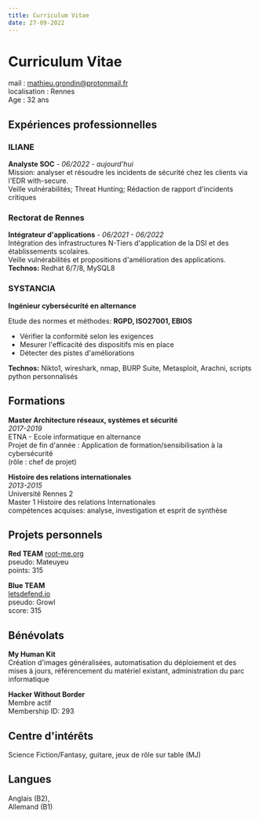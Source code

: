 ```yaml
---
title: Curriculum Vitae
date: 27-09-2022
---
```


# Curriculum Vitae

mail : mathieu.grondin@protonmail.fr  
localisation : Rennes  
Age : 32 ans

## Expériences professionnelles

### ILIANE
**Analyste SOC** - *06/2022 - aujourd'hui*  
Mission: analyser et résoudre les incidents de sécurité chez les clients via l'EDR with-secure.  
Veille vulnérabilités; Threat Hunting; Rédaction de rapport d'incidents critiques  


### Rectorat de Rennes
**Intégrateur d'applications** - *06/2021 - 06/2022*  
Intégration des infrastructures N-Tiers d'application de la DSI et des établissements scolaires.  
Veille vulnérabilités et propositions d'amélioration des applications.  
**Technos:** Redhat 6/7/8, MySQL8

### SYSTANCIA
**Ingénieur cybersécurité en alternance**

Etude des normes et méthodes: **RGPD, ISO27001, EBIOS**
- Vérifier la conformité selon les exigences
- Mesurer l'efficacité des dispositifs mis en place
- Détecter des pistes d'améliorations

**Technos:** Nikto1, wireshark, nmap, BURP Suite, Metasploit, Arachni, scripts python personnalisés

## Formations
**Master Architecture réseaux, systèmes et sécurité**  
*2017-2019*  
ETNA - Ecole informatique en alternance  
Projet de fin d'année : Application de formation/sensibilisation à la cybersécurité  
(rôle : chef de projet)  

**Histoire des relations internationales**  
*2013-2015*  
Université Rennes 2  
Master 1 Histoire des relations Internationales  
compétences acquises: analyse, investigation et esprit de synthèse

## Projets personnels
**Red TEAM**
[root-me.org](https://www.root-me.org/Mateuyeu?lang=fr#43d2ef5af93c3619a89e3b65cff5a8ed)  
pseudo: Mateuyeu  
points: 315  

**Blue TEAM**  
[letsdefend.io](https://app.letsdefend.io)  
pseudo: Growl  
score: 315

## Bénévolats
**My Human Kit**
</br>Création d'images généralisées, automatisation du déploiement et des mises à jours, référencement du matériel existant, administration du parc informatique


**Hacker Without Border**  
Membre actif  
Membership ID: 293

## Centre d'intérêts
Science Fiction/Fantasy, guitare, jeux de rôle sur table (MJ)

## Langues
Anglais (B2),  
Allemand (B1)
